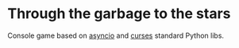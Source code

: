 # Through the garbage to the stars

Console game based on [asyncio](https://docs.python.org/3/library/asyncio.html?) and [curses](https://docs.python.org/3/library/curses.html) standard Python libs.

